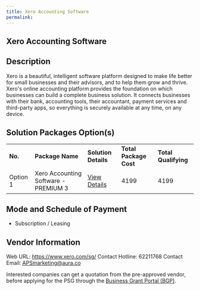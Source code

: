 ```yaml
---
title: Xero Accounting Software
permalink: 
---
```


## Xero Accounting Software

## Description

Xero is a beautiful, intelligent software platform designed to make life better for small businesses and their advisors, and to help them grow and thrive.
Xero's online accounting platform provides the foundation on which businesses can build a complete business solution. It connects businesses with their bank, accounting tools, their accountant, payment services and third-party apps, so everything is securely available at any time, on any device.

## Solution Packages Option(s)

<table>
<tr>
<td><b>No.</b></td>
<td><b>Package Name</b></td>
<td><b>Solution Details</b></td>
<td><b>Total Package Cost</b></td>
<td><b>Total Qualifying</b></td>
</tr>
<tr>
<td>Option 1</td>
<td>Xero Accounting Software - PREMIUM 3</td>
<td><a href='https://www.gobusiness.gov.sg/images/psg/Desensitised_Aura_Partners_Annex_3_CR_wef_2_Sept_2021_Part_3.pdf'>View Details</a></td>
<td>4199</td>
<td>4199</td>
</tr>
</table>

## Mode and Schedule of Payment

 - Subscription / Leasing

## Vendor Information

 Web URL: https://www.xero.com/sg/ 
Contact Hotline: 62211768 
Contact Email: APSmarketing@aura.co 


Interested companies can get a quotation from the pre-approved vendor, before applying for the PSG through the <a href='https://www.businessgrants.gov.sg/'>Business Grant Portal (BGP)</a>.
